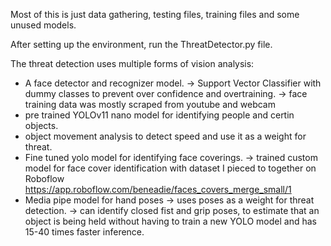 Most of this is just data gathering, testing files, training files and some unused models.

After setting up the environment, run the ThreatDetector.py file.

The threat detection uses multiple forms of vision analysis:  
  - A face detector and recognizer model.
     -> Support Vector Classifier with dummy classes to prevent over confidence and overtraining.
     -> face training data was mostly scraped from youtube and webcam
  - pre trained YOLOv11 nano model for identifying people and certin objects.
  - object movement analysis to detect speed and use it as a weight for threat.
  - Fine tuned yolo model for identifying face coverings.
     -> trained custom model for face cover identification with dataset I pieced to together on Roboflow <https://app.roboflow.com/beneadie/faces_covers_merge_small/1>
  - Media pipe model for hand poses
     -> uses poses as a weight for threat detection.
     -> can identify closed fist and grip poses, to estimate that an object is being held without having to train a new YOLO model and has 15-40 times faster inference.
